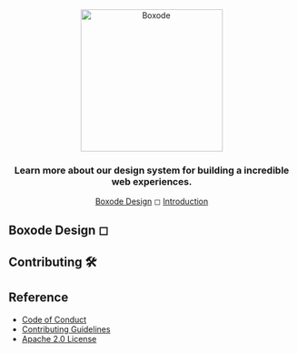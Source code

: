 <div align="center">
	<img height="250em" src="https://raw.githubusercontent.com/FabianHMzz/Design/main/public/Boxode%20Design.png" alt="Boxode" />
	<h3>Learn more about our design system for building a incredible web experiences.</h3>
	<a href="https://boxode.org/design">Boxode Design</a> ◻ <a href="https://boxode.org/design/get-started">Introduction</a>
</div>

## Boxode Design ◻ 



## Contributing 🛠

## Reference
- <a href="https://github.com/Boxode/.github/blob/main/CODE_OF_CONDUCT_EN.md">Code of Conduct</a>
- <a href="">Contributing Guidelines</a>
- <a href="https://github.com/Boxode/Boxode/blob/main/LICENSE">Apache 2.0 License</a>
